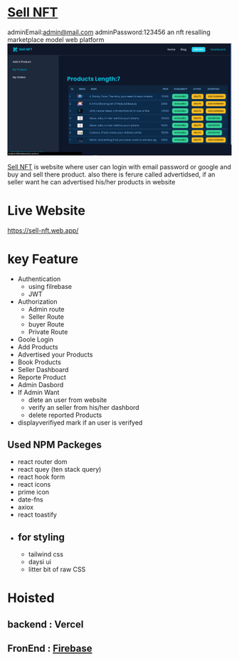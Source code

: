 # [Sell NFT](https://sell-nft.web.app/)

adminEmail:admin@mail.com
adminPassword:123456
an nft resalling marketplace model web platform
![My Remote Image](./src/Assets/sell.png)

[Sell NFT](https://sell-nft.web.app/) is website where user can login with email password or google and buy and sell there product. also there is ferure called advertidsed, if an seller want he can advertised his/her products in website

# Live Website

https://sell-nft.web.app/

# key Feature

- Authentication
  - using filrebase
  - JWT
- Authorization
  - Admin route
  - Seller Route
  - buyer Route
  - Private Route
- Goole Login
- Add Products
- Advertised your Products
- Book Products
- Seller Dashboard
- Reporte Product
- Admin Dasbord
- If Admin Want
  - dlete an user from website
  - verify an seller from his/her dashbord
  - delete reported Products
- displayverifiyed mark if an user is verifyed

## Used NPM Packeges

- react router dom
- react quey (ten stack query)
- react hook form
- react icons
- prime icon
- date-fns
- axiox
- react toastify
- ## for styling
  - tailwind css
  - daysi ui
  - litter bit of raw CSS

# Hoisted

## backend : Vercel

## FronEnd : [Firebase](https://sell-nft.web.app)

